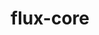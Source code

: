 ---
title: "flux-core"
layout: cache
categories: [package, develop]
meta: {"compilers": ["gcc@11.4.0", "gcc@7.5.0", "intel-oneapi-compilers@2025.1.0"], "num_specs": 146, "num_specs_by_stack": {"e4s": 59, "e4s-neoverse-v2": 43, "e4s-oneapi": 23, "radiuss": 21, "root": 146}, "oss": ["ubuntu18.04", "ubuntu22.04"], "platforms": ["linux"], "stacks": ["e4s", "e4s-neoverse-v2", "e4s-oneapi", "radiuss", "root"], "targets": ["neoverse_v2", "x86_64_v3"], "versions": ["0.67.0", "0.73.0"]}
spec_details: [{"compiler": "gcc@7.5.0", "hash": "36drjcmnqvcwl3leoaxb6fqsup5ztoaw", "os": "ubuntu18.04", "platform": "linux", "size": "-", "stacks": ["radiuss", "root"], "target": "x86_64_v3", "variants": ["build_system=autotools", "~cuda", "~docs", "~security"], "versions": ["0.73.0"]}, {"compiler": "intel-oneapi-compilers@2025.1.0", "hash": "3e2woq3dtxet4jrhaxc2lbra5635wmp7", "os": "ubuntu22.04", "platform": "linux", "size": "-", "stacks": ["e4s-oneapi", "root"], "target": "x86_64_v3", "variants": ["build_system=autotools", "~cuda", "~docs", "~security"], "versions": ["0.73.0"]}, {"compiler": "gcc@11.4.0", "hash": "3gmo434ic75jkuehut3kya5m23fywohe", "os": "ubuntu22.04", "platform": "linux", "size": "-", "stacks": ["e4s-neoverse-v2", "root"], "target": "neoverse_v2", "variants": ["build_system=autotools", "~cuda", "~docs", "~security"], "versions": ["0.67.0"]}, {"compiler": "gcc@7.5.0", "hash": "3lrxhfabhxw4qroyquy7jocimnsfurzv", "os": "ubuntu18.04", "platform": "linux", "size": "-", "stacks": ["radiuss", "root"], "target": "x86_64_v3", "variants": ["build_system=autotools", "~cuda", "~docs", "~security"], "versions": ["0.73.0"]}, {"compiler": "gcc@11.4.0", "hash": "3lveb4xjgemgldgux7vkmmlkuzqaoq6q", "os": "ubuntu22.04", "platform": "linux", "size": "-", "stacks": ["e4s", "root"], "target": "x86_64_v3", "variants": ["build_system=autotools", "~cuda", "~docs", "~security"], "versions": ["0.73.0"]}, {"compiler": "gcc@11.4.0", "hash": "3srimfy3fcghbafdqdqnn7nnsntsa33y", "os": "ubuntu22.04", "platform": "linux", "size": "-", "stacks": ["e4s", "root"], "target": "x86_64_v3", "variants": ["build_system=autotools", "+cuda", "~docs", "~security"], "versions": ["0.73.0"]}, {"compiler": "gcc@7.5.0", "hash": "3ymx4ymo53tf7lsawz7zluocqtllscfm", "os": "ubuntu18.04", "platform": "linux", "size": "-", "stacks": ["radiuss", "root"], "target": "x86_64_v3", "variants": ["build_system=autotools", "~cuda", "~docs", "~security"], "versions": ["0.73.0"]}, {"compiler": "gcc@7.5.0", "hash": "3yxuybqw2rpggtc4u63az7bs6dtph7xg", "os": "ubuntu18.04", "platform": "linux", "size": "-", "stacks": ["radiuss", "root"], "target": "x86_64_v3", "variants": ["build_system=autotools", "~cuda", "~docs", "~security"], "versions": ["0.67.0"]}, {"compiler": "gcc@11.4.0", "hash": "44lgraibinadorr57i4x4ln2xf2jqt7k", "os": "ubuntu22.04", "platform": "linux", "size": "-", "stacks": ["e4s", "root"], "target": "x86_64_v3", "variants": ["build_system=autotools", "~cuda", "~docs", "~security"], "versions": ["0.67.0"]}, {"compiler": "gcc@11.4.0", "hash": "4brbmazvocknk3ggdss2fm2fd4rpp6d4", "os": "ubuntu22.04", "platform": "linux", "size": "-", "stacks": ["e4s-neoverse-v2", "root"], "target": "neoverse_v2", "variants": ["build_system=autotools", "~cuda", "~docs", "~security"], "versions": ["0.67.0"]}, {"compiler": "intel-oneapi-compilers@2025.1.0", "hash": "4myoymcr32heowqhs67j4f2mrdysj3ye", "os": "ubuntu22.04", "platform": "linux", "size": "-", "stacks": ["e4s-oneapi", "root"], "target": "x86_64_v3", "variants": ["build_system=autotools", "~cuda", "~docs", "~security"], "versions": ["0.73.0"]}, {"compiler": "gcc@7.5.0", "hash": "4nq4oifqdijy4m3dmatfkmkai6vewi4g", "os": "ubuntu18.04", "platform": "linux", "size": "-", "stacks": ["radiuss", "root"], "target": "x86_64_v3", "variants": ["build_system=autotools", "~cuda", "~docs", "~security"], "versions": ["0.73.0"]}, {"compiler": "gcc@11.4.0", "hash": "4viksr53dgp4i4uvoqi4rjimp374auzf", "os": "ubuntu22.04", "platform": "linux", "size": "-", "stacks": ["e4s-neoverse-v2", "root"], "target": "neoverse_v2", "variants": ["build_system=autotools", "~cuda", "~docs", "~security"], "versions": ["0.67.0"]}, {"compiler": "gcc@11.4.0", "hash": "57pe5efrmwiferoyobbcssp23ukbvktj", "os": "ubuntu22.04", "platform": "linux", "size": "-", "stacks": ["e4s", "root"], "target": "x86_64_v3", "variants": ["build_system=autotools", "~cuda", "~docs", "~security"], "versions": ["0.73.0"]}, {"compiler": "gcc@7.5.0", "hash": "5i6fhf4lsb75lsdmuegqq4dpmay3jvcx", "os": "ubuntu18.04", "platform": "linux", "size": "-", "stacks": ["radiuss", "root"], "target": "x86_64_v3", "variants": ["build_system=autotools", "~cuda", "~docs", "~security"], "versions": ["0.73.0"]}, {"compiler": "gcc@11.4.0", "hash": "5pag7gbztz4qrefvqw5tl7k2fmw34kox", "os": "ubuntu22.04", "platform": "linux", "size": "-", "stacks": ["e4s-neoverse-v2", "root"], "target": "neoverse_v2", "variants": ["build_system=autotools", "+cuda", "~docs", "~security"], "versions": ["0.73.0"]}, {"compiler": "intel-oneapi-compilers@2025.1.0", "hash": "5pz4d2ykyc7zto5w6dz55tq5ciwts3j6", "os": "ubuntu22.04", "platform": "linux", "size": "-", "stacks": ["e4s-oneapi", "root"], "target": "x86_64_v3", "variants": ["build_system=autotools", "~cuda", "~docs", "~security"], "versions": ["0.67.0"]}, {"compiler": "gcc@11.4.0", "hash": "65vx2np2bvdj5urb7nodyo5n4nehbjst", "os": "ubuntu22.04", "platform": "linux", "size": "-", "stacks": ["e4s-neoverse-v2", "root"], "target": "neoverse_v2", "variants": ["build_system=autotools", "~cuda", "~docs", "~security"], "versions": ["0.67.0"]}, {"compiler": "gcc@11.4.0", "hash": "67hgjyr36p5nmfgk6llx7v3urm5yhhrn", "os": "ubuntu22.04", "platform": "linux", "size": "-", "stacks": ["e4s", "root"], "target": "x86_64_v3", "variants": ["build_system=autotools", "~cuda", "~docs", "~security"], "versions": ["0.73.0"]}, {"compiler": "gcc@11.4.0", "hash": "6uictk2ax7aigwuar22sp3fki3b35weo", "os": "ubuntu22.04", "platform": "linux", "size": "-", "stacks": ["e4s-neoverse-v2", "root"], "target": "neoverse_v2", "variants": ["build_system=autotools", "~cuda", "~docs", "~security"], "versions": ["0.67.0"]}, {"compiler": "gcc@11.4.0", "hash": "7droiuvyrk55jfz34zrxpsqbdhaaxwzs", "os": "ubuntu22.04", "platform": "linux", "size": "-", "stacks": ["e4s", "root"], "target": "x86_64_v3", "variants": ["build_system=autotools", "~cuda", "~docs", "~security"], "versions": ["0.73.0"]}, {"compiler": "gcc@7.5.0", "hash": "7jz6bjkjqyqo2yyu4f7oti4rqnykrngr", "os": "ubuntu18.04", "platform": "linux", "size": "-", "stacks": ["radiuss", "root"], "target": "x86_64_v3", "variants": ["build_system=autotools", "~cuda", "~docs", "~security"], "versions": ["0.67.0"]}, {"compiler": "gcc@11.4.0", "hash": "7qdaj2cpxpk3eyraj3njxzmhsdjmn7ts", "os": "ubuntu22.04", "platform": "linux", "size": "-", "stacks": ["e4s", "root"], "target": "x86_64_v3", "variants": ["build_system=autotools", "~cuda", "~docs", "~security"], "versions": ["0.73.0"]}, {"compiler": "gcc@11.4.0", "hash": "7rofo5gxzmjrutl34jazqaddqtxa55dn", "os": "ubuntu22.04", "platform": "linux", "size": "-", "stacks": ["e4s-neoverse-v2", "root"], "target": "neoverse_v2", "variants": ["build_system=autotools", "~cuda", "~docs", "~security"], "versions": ["0.67.0"]}, {"compiler": "gcc@11.4.0", "hash": "al7vpkaqxt3sxjzu6kx4rksztp3gi3yf", "os": "ubuntu22.04", "platform": "linux", "size": "-", "stacks": ["e4s-neoverse-v2", "root"], "target": "neoverse_v2", "variants": ["build_system=autotools", "+cuda", "~docs", "~security"], "versions": ["0.73.0"]}, {"compiler": "gcc@11.4.0", "hash": "aqxs7dryfmdnwbmlyvo5fqc3i3a6gaei", "os": "ubuntu22.04", "platform": "linux", "size": "-", "stacks": ["e4s", "root"], "target": "x86_64_v3", "variants": ["build_system=autotools", "~cuda", "~docs", "~security"], "versions": ["0.67.0"]}, {"compiler": "gcc@11.4.0", "hash": "arimwocscnkbuyjq7ubv3g25t23cc2ql", "os": "ubuntu22.04", "platform": "linux", "size": "-", "stacks": ["e4s", "root"], "target": "x86_64_v3", "variants": ["build_system=autotools", "+cuda", "~docs", "~security"], "versions": ["0.73.0"]}, {"compiler": "gcc@7.5.0", "hash": "b7lc7mprjfmurmc4nuponwyyptagbokx", "os": "ubuntu18.04", "platform": "linux", "size": "-", "stacks": ["radiuss", "root"], "target": "x86_64_v3", "variants": ["build_system=autotools", "~cuda", "~docs", "~security"], "versions": ["0.73.0"]}, {"compiler": "gcc@11.4.0", "hash": "bf7jsqeiwemrjok3os22d36ortdc2von", "os": "ubuntu22.04", "platform": "linux", "size": "-", "stacks": ["e4s", "root"], "target": "x86_64_v3", "variants": ["build_system=autotools", "+cuda", "~docs", "~security"], "versions": ["0.73.0"]}, {"compiler": "intel-oneapi-compilers@2025.1.0", "hash": "bzmbkanlxkc6izx5uumu27v3u7cis2iz", "os": "ubuntu22.04", "platform": "linux", "size": "-", "stacks": ["e4s-oneapi", "root"], "target": "x86_64_v3", "variants": ["build_system=autotools", "~cuda", "~docs", "~security"], "versions": ["0.73.0"]}, {"compiler": "gcc@11.4.0", "hash": "c7fmkwbqvno7x3nzwnhjk4nwjedc6iyi", "os": "ubuntu22.04", "platform": "linux", "size": "-", "stacks": ["e4s", "root"], "target": "x86_64_v3", "variants": ["build_system=autotools", "~cuda", "~docs", "~security"], "versions": ["0.73.0"]}, {"compiler": "intel-oneapi-compilers@2025.1.0", "hash": "ceoihals4gs6cb43fjnh4j6w4oib3oos", "os": "ubuntu22.04", "platform": "linux", "size": "-", "stacks": ["e4s-oneapi", "root"], "target": "x86_64_v3", "variants": ["build_system=autotools", "~cuda", "~docs", "~security"], "versions": ["0.67.0"]}, {"compiler": "gcc@11.4.0", "hash": "cp7i4rhl2wnsuobmonhal46b65ruvyfj", "os": "ubuntu22.04", "platform": "linux", "size": "-", "stacks": ["e4s-neoverse-v2", "root"], "target": "neoverse_v2", "variants": ["build_system=autotools", "+cuda", "~docs", "~security"], "versions": ["0.73.0"]}, {"compiler": "intel-oneapi-compilers@2025.1.0", "hash": "ctp7v2jizq2zantr3u4cq7on2whgjime", "os": "ubuntu22.04", "platform": "linux", "size": "-", "stacks": ["e4s-oneapi", "root"], "target": "x86_64_v3", "variants": ["build_system=autotools", "~cuda", "~docs", "~security"], "versions": ["0.73.0"]}, {"compiler": "gcc@11.4.0", "hash": "cvowkw33d3gnb5bb55cvd7vd7h6ha75v", "os": "ubuntu22.04", "platform": "linux", "size": "-", "stacks": ["e4s-neoverse-v2", "root"], "target": "neoverse_v2", "variants": ["build_system=autotools", "+cuda", "~docs", "~security"], "versions": ["0.73.0"]}, {"compiler": "gcc@11.4.0", "hash": "cwlpnitx6xzbiqfw5bkk4e6habgec4lq", "os": "ubuntu22.04", "platform": "linux", "size": "-", "stacks": ["e4s-neoverse-v2", "root"], "target": "neoverse_v2", "variants": ["build_system=autotools", "+cuda", "~docs", "~security"], "versions": ["0.73.0"]}, {"compiler": "gcc@11.4.0", "hash": "cxaiefmm7naf674xomemz5wvwsjt7nhw", "os": "ubuntu22.04", "platform": "linux", "size": "-", "stacks": ["e4s-neoverse-v2", "root"], "target": "neoverse_v2", "variants": ["build_system=autotools", "+cuda", "~docs", "~security"], "versions": ["0.73.0"]}, {"compiler": "intel-oneapi-compilers@2025.1.0", "hash": "czckzx6upk67hidldp52rvhnnt5uqhqt", "os": "ubuntu22.04", "platform": "linux", "size": "-", "stacks": ["e4s-oneapi", "root"], "target": "x86_64_v3", "variants": ["build_system=autotools", "~cuda", "~docs", "~security"], "versions": ["0.73.0"]}, {"compiler": "gcc@11.4.0", "hash": "d4uckkchavhfm4jxdi34ixlzdxvypuxt", "os": "ubuntu22.04", "platform": "linux", "size": "-", "stacks": ["e4s", "root"], "target": "x86_64_v3", "variants": ["build_system=autotools", "~cuda", "~docs", "~security"], "versions": ["0.73.0"]}, {"compiler": "gcc@11.4.0", "hash": "dljcp4th3ftmjsctd5elshq6al5b7ads", "os": "ubuntu22.04", "platform": "linux", "size": "-", "stacks": ["e4s-neoverse-v2", "root"], "target": "neoverse_v2", "variants": ["build_system=autotools", "+cuda", "~docs", "~security"], "versions": ["0.73.0"]}, {"compiler": "gcc@7.5.0", "hash": "dlrze3esc7qg6amr3dgpkzx3ejr45zo7", "os": "ubuntu18.04", "platform": "linux", "size": "-", "stacks": ["radiuss", "root"], "target": "x86_64_v3", "variants": ["build_system=autotools", "~cuda", "~docs", "~security"], "versions": ["0.73.0"]}, {"compiler": "gcc@11.4.0", "hash": "dvgurbniydjvq7erivhwohg625pq4a63", "os": "ubuntu22.04", "platform": "linux", "size": "-", "stacks": ["e4s", "root"], "target": "x86_64_v3", "variants": ["build_system=autotools", "+cuda", "~docs", "~security"], "versions": ["0.73.0"]}, {"compiler": "gcc@11.4.0", "hash": "dyvsxpq2zc66xegloik3s6usjumtq67t", "os": "ubuntu22.04", "platform": "linux", "size": "-", "stacks": ["e4s-neoverse-v2", "root"], "target": "neoverse_v2", "variants": ["build_system=autotools", "+cuda", "~docs", "~security"], "versions": ["0.73.0"]}, {"compiler": "gcc@11.4.0", "hash": "dzqgtuynllusyfxrs6ckbnoeir622o7e", "os": "ubuntu22.04", "platform": "linux", "size": "-", "stacks": ["e4s", "root"], "target": "x86_64_v3", "variants": ["build_system=autotools", "~cuda", "~docs", "~security"], "versions": ["0.73.0"]}, {"compiler": "intel-oneapi-compilers@2025.1.0", "hash": "e52ysoejag3mmcgvuzwg2grluu2mzult", "os": "ubuntu22.04", "platform": "linux", "size": "-", "stacks": ["e4s-oneapi", "root"], "target": "x86_64_v3", "variants": ["build_system=autotools", "~cuda", "~docs", "~security"], "versions": ["0.73.0"]}, {"compiler": "gcc@11.4.0", "hash": "e5rpgm56mgwczmxpyvr2opwpfo7m6erw", "os": "ubuntu22.04", "platform": "linux", "size": "-", "stacks": ["e4s", "root"], "target": "x86_64_v3", "variants": ["build_system=autotools", "~cuda", "~docs", "~security"], "versions": ["0.67.0"]}, {"compiler": "gcc@11.4.0", "hash": "eeommtgawexwuons3bgfjscstqeqmai4", "os": "ubuntu22.04", "platform": "linux", "size": "-", "stacks": ["e4s-neoverse-v2", "root"], "target": "neoverse_v2", "variants": ["build_system=autotools", "+cuda", "~docs", "~security"], "versions": ["0.67.0"]}, {"compiler": "intel-oneapi-compilers@2025.1.0", "hash": "erygqhkndr6h4zbzhhzcmfhjuvjwiakr", "os": "ubuntu22.04", "platform": "linux", "size": "-", "stacks": ["e4s-oneapi", "root"], "target": "x86_64_v3", "variants": ["build_system=autotools", "~cuda", "~docs", "~security"], "versions": ["0.73.0"]}, {"compiler": "gcc@11.4.0", "hash": "fvmsgn22qsdo5yedqq7szxbj5jvcbxlw", "os": "ubuntu22.04", "platform": "linux", "size": "-", "stacks": ["e4s", "root"], "target": "x86_64_v3", "variants": ["build_system=autotools", "~cuda", "~docs", "~security"], "versions": ["0.67.0"]}, {"compiler": "gcc@11.4.0", "hash": "g2sudm2igzg3lhl7mc7rrqk7ypq4rptm", "os": "ubuntu22.04", "platform": "linux", "size": "-", "stacks": ["e4s", "root"], "target": "x86_64_v3", "variants": ["build_system=autotools", "~cuda", "~docs", "~security"], "versions": ["0.67.0"]}, {"compiler": "gcc@11.4.0", "hash": "g5kapq6vxiqj3u5erjtpazeid6r6wdkp", "os": "ubuntu22.04", "platform": "linux", "size": "-", "stacks": ["e4s-neoverse-v2", "root"], "target": "neoverse_v2", "variants": ["build_system=autotools", "+cuda", "~docs", "~security"], "versions": ["0.73.0"]}, {"compiler": "gcc@7.5.0", "hash": "g5zz3ovcw44wty5khntzon6y6na4zy23", "os": "ubuntu18.04", "platform": "linux", "size": "-", "stacks": ["radiuss", "root"], "target": "x86_64_v3", "variants": ["build_system=autotools", "~cuda", "~docs", "~security"], "versions": ["0.73.0"]}, {"compiler": "gcc@11.4.0", "hash": "gnyldryohu25ie2opkkvqlp2hqt3piir", "os": "ubuntu22.04", "platform": "linux", "size": "-", "stacks": ["e4s", "root"], "target": "x86_64_v3", "variants": ["build_system=autotools", "~cuda", "~docs", "~security"], "versions": ["0.73.0"]}, {"compiler": "gcc@11.4.0", "hash": "gqsd5xkzkksbcncfpfotadgvp5ayjcdb", "os": "ubuntu22.04", "platform": "linux", "size": "-", "stacks": ["e4s", "root"], "target": "x86_64_v3", "variants": ["build_system=autotools", "~cuda", "~docs", "~security"], "versions": ["0.73.0"]}, {"compiler": "gcc@11.4.0", "hash": "h7x3hgaq2ldvn2rqxu2jymips3kspyfb", "os": "ubuntu22.04", "platform": "linux", "size": "-", "stacks": ["e4s-neoverse-v2", "root"], "target": "neoverse_v2", "variants": ["build_system=autotools", "~cuda", "~docs", "~security"], "versions": ["0.67.0"]}, {"compiler": "gcc@11.4.0", "hash": "hergf5zya4g6ink7mqredr4vd5nxrvcz", "os": "ubuntu22.04", "platform": "linux", "size": "-", "stacks": ["e4s", "root"], "target": "x86_64_v3", "variants": ["build_system=autotools", "+cuda", "~docs", "~security"], "versions": ["0.73.0"]}, {"compiler": "gcc@11.4.0", "hash": "hlnpiokqnrvnurvli5kyewyj3ht6zeuh", "os": "ubuntu22.04", "platform": "linux", "size": "-", "stacks": ["e4s-neoverse-v2", "root"], "target": "neoverse_v2", "variants": ["build_system=autotools", "+cuda", "~docs", "~security"], "versions": ["0.73.0"]}, {"compiler": "gcc@11.4.0", "hash": "hmfh37oit3e446cei5fxqxvecqi7l6vl", "os": "ubuntu22.04", "platform": "linux", "size": "-", "stacks": ["e4s", "root"], "target": "x86_64_v3", "variants": ["build_system=autotools", "~cuda", "~docs", "~security"], "versions": ["0.67.0"]}, {"compiler": "gcc@11.4.0", "hash": "hn6makxxhiiiviq44lphgdwuqyklitoe", "os": "ubuntu22.04", "platform": "linux", "size": "-", "stacks": ["e4s", "root"], "target": "x86_64_v3", "variants": ["build_system=autotools", "+cuda", "~docs", "~security"], "versions": ["0.73.0"]}, {"compiler": "gcc@11.4.0", "hash": "hxbr2o4mftvgpydur7ejj3foof325puk", "os": "ubuntu22.04", "platform": "linux", "size": "-", "stacks": ["e4s-neoverse-v2", "root"], "target": "neoverse_v2", "variants": ["build_system=autotools", "~cuda", "~docs", "~security"], "versions": ["0.67.0"]}, {"compiler": "gcc@11.4.0", "hash": "iduaomtse75sdypj5u73zdiwztf4zwng", "os": "ubuntu22.04", "platform": "linux", "size": "-", "stacks": ["e4s", "root"], "target": "x86_64_v3", "variants": ["build_system=autotools", "~cuda", "~docs", "~security"], "versions": ["0.73.0"]}, {"compiler": "gcc@11.4.0", "hash": "iglfo5bwiyurzkcoosvyusrb6dpecowt", "os": "ubuntu22.04", "platform": "linux", "size": "-", "stacks": ["e4s-neoverse-v2", "root"], "target": "neoverse_v2", "variants": ["build_system=autotools", "~cuda", "~docs", "~security"], "versions": ["0.67.0"]}, {"compiler": "gcc@11.4.0", "hash": "ijavv46ybtdncyyhm4ozrj2ifkb2jhmv", "os": "ubuntu22.04", "platform": "linux", "size": "-", "stacks": ["e4s-neoverse-v2", "root"], "target": "neoverse_v2", "variants": ["build_system=autotools", "~cuda", "~docs", "~security"], "versions": ["0.67.0"]}, {"compiler": "gcc@11.4.0", "hash": "il7rszsdsewgl2rkmwozgj7fvaxscauu", "os": "ubuntu22.04", "platform": "linux", "size": "-", "stacks": ["e4s-neoverse-v2", "root"], "target": "neoverse_v2", "variants": ["build_system=autotools", "+cuda", "~docs", "~security"], "versions": ["0.67.0"]}, {"compiler": "gcc@11.4.0", "hash": "isz2jxwr5muk5itpmdznnrfxkt7woutu", "os": "ubuntu22.04", "platform": "linux", "size": "-", "stacks": ["e4s-neoverse-v2", "root"], "target": "neoverse_v2", "variants": ["build_system=autotools", "+cuda", "~docs", "~security"], "versions": ["0.73.0"]}, {"compiler": "gcc@11.4.0", "hash": "jchv2aqo7kmq5nn3ajjkubzytiqo2tdm", "os": "ubuntu22.04", "platform": "linux", "size": "-", "stacks": ["e4s-neoverse-v2", "root"], "target": "neoverse_v2", "variants": ["build_system=autotools", "~cuda", "~docs", "~security"], "versions": ["0.67.0"]}, {"compiler": "gcc@11.4.0", "hash": "jqilnna77s2ekewb3ccu6wjfh2wgb6k3", "os": "ubuntu22.04", "platform": "linux", "size": "-", "stacks": ["e4s-neoverse-v2", "root"], "target": "neoverse_v2", "variants": ["build_system=autotools", "~cuda", "~docs", "~security"], "versions": ["0.67.0"]}, {"compiler": "gcc@11.4.0", "hash": "jw67mlnkjwtyigs7i6q3z6yuna2x24wp", "os": "ubuntu22.04", "platform": "linux", "size": "-", "stacks": ["e4s", "root"], "target": "x86_64_v3", "variants": ["build_system=autotools", "+cuda", "~docs", "~security"], "versions": ["0.73.0"]}, {"compiler": "gcc@7.5.0", "hash": "jwayabmwzmzaoofqdespyhejth2kpt53", "os": "ubuntu18.04", "platform": "linux", "size": "-", "stacks": ["radiuss", "root"], "target": "x86_64_v3", "variants": ["build_system=autotools", "~cuda", "~docs", "~security"], "versions": ["0.73.0"]}, {"compiler": "intel-oneapi-compilers@2025.1.0", "hash": "ka6ttletljjf2vnpr7rvzrwtuzxcuuxa", "os": "ubuntu22.04", "platform": "linux", "size": "-", "stacks": ["e4s-oneapi", "root"], "target": "x86_64_v3", "variants": ["build_system=autotools", "~cuda", "~docs", "~security"], "versions": ["0.73.0"]}, {"compiler": "gcc@11.4.0", "hash": "kchyw26gojw36sv7uc34ldjrgafezlpw", "os": "ubuntu22.04", "platform": "linux", "size": "-", "stacks": ["e4s-neoverse-v2", "root"], "target": "neoverse_v2", "variants": ["build_system=autotools", "~cuda", "~docs", "~security"], "versions": ["0.67.0"]}, {"compiler": "gcc@11.4.0", "hash": "kpgtcalsi3rvha36pbrxvtpdyrb2pmfp", "os": "ubuntu22.04", "platform": "linux", "size": "-", "stacks": ["e4s-neoverse-v2", "root"], "target": "neoverse_v2", "variants": ["build_system=autotools", "+cuda", "~docs", "~security"], "versions": ["0.67.0"]}, {"compiler": "gcc@11.4.0", "hash": "krqjcijuvsae3fy5g762oglcoembln5u", "os": "ubuntu22.04", "platform": "linux", "size": "-", "stacks": ["e4s", "root"], "target": "x86_64_v3", "variants": ["build_system=autotools", "+cuda", "~docs", "~security"], "versions": ["0.73.0"]}, {"compiler": "gcc@11.4.0", "hash": "ksdpm2enhzmcfhmyeudjgkqobgoofkhn", "os": "ubuntu22.04", "platform": "linux", "size": "-", "stacks": ["e4s", "root"], "target": "x86_64_v3", "variants": ["build_system=autotools", "~cuda", "~docs", "~security"], "versions": ["0.67.0"]}, {"compiler": "gcc@7.5.0", "hash": "kvgod6m3fpmg7g757gqme2ocfysapp4y", "os": "ubuntu18.04", "platform": "linux", "size": "-", "stacks": ["radiuss", "root"], "target": "x86_64_v3", "variants": ["build_system=autotools", "~cuda", "~docs", "~security"], "versions": ["0.73.0"]}, {"compiler": "intel-oneapi-compilers@2025.1.0", "hash": "l75dpyys5ir4vm4zawecokgv6wtm53id", "os": "ubuntu22.04", "platform": "linux", "size": "-", "stacks": ["e4s-oneapi", "root"], "target": "x86_64_v3", "variants": ["build_system=autotools", "~cuda", "~docs", "~security"], "versions": ["0.73.0"]}, {"compiler": "intel-oneapi-compilers@2025.1.0", "hash": "ldfdr5ksgivgivyr7ojdaybaeumntmty", "os": "ubuntu22.04", "platform": "linux", "size": "-", "stacks": ["e4s-oneapi", "root"], "target": "x86_64_v3", "variants": ["build_system=autotools", "~cuda", "~docs", "~security"], "versions": ["0.73.0"]}, {"compiler": "gcc@7.5.0", "hash": "lka7hiqfr765osx7lehcwf7yufa2554n", "os": "ubuntu18.04", "platform": "linux", "size": "-", "stacks": ["radiuss", "root"], "target": "x86_64_v3", "variants": ["build_system=autotools", "~cuda", "~docs", "~security"], "versions": ["0.73.0"]}, {"compiler": "gcc@11.4.0", "hash": "lkkrc7k2rdzzj2tghavv7ae6g5tgohb4", "os": "ubuntu22.04", "platform": "linux", "size": "-", "stacks": ["e4s-neoverse-v2", "root"], "target": "neoverse_v2", "variants": ["build_system=autotools", "+cuda", "~docs", "~security"], "versions": ["0.73.0"]}, {"compiler": "gcc@11.4.0", "hash": "lvm36wi57dwrgljifxu46uyvh3quiwke", "os": "ubuntu22.04", "platform": "linux", "size": "-", "stacks": ["e4s", "root"], "target": "x86_64_v3", "variants": ["build_system=autotools", "+cuda", "~docs", "~security"], "versions": ["0.73.0"]}, {"compiler": "gcc@7.5.0", "hash": "lwyyvc5qpjj3iwoufneqsoldmaqwdszy", "os": "ubuntu18.04", "platform": "linux", "size": "-", "stacks": ["radiuss", "root"], "target": "x86_64_v3", "variants": ["build_system=autotools", "~cuda", "~docs", "~security"], "versions": ["0.73.0"]}, {"compiler": "gcc@11.4.0", "hash": "m3wbknmtkztaclfbh3auvdd2pyxpt5uk", "os": "ubuntu22.04", "platform": "linux", "size": "-", "stacks": ["e4s-neoverse-v2", "root"], "target": "neoverse_v2", "variants": ["build_system=autotools", "~cuda", "~docs", "~security"], "versions": ["0.67.0"]}, {"compiler": "gcc@11.4.0", "hash": "mgrnnawzzlctpx64urycdmb4inomjfuw", "os": "ubuntu22.04", "platform": "linux", "size": "-", "stacks": ["e4s-neoverse-v2", "root"], "target": "neoverse_v2", "variants": ["build_system=autotools", "+cuda", "~docs", "~security"], "versions": ["0.73.0"]}, {"compiler": "gcc@11.4.0", "hash": "mquxycikeafhkoqcxodvvzqrc3syds6v", "os": "ubuntu22.04", "platform": "linux", "size": "-", "stacks": ["e4s", "root"], "target": "x86_64_v3", "variants": ["build_system=autotools", "~cuda", "~docs", "~security"], "versions": ["0.67.0"]}, {"compiler": "gcc@11.4.0", "hash": "mvbjyx6s2wfd4tngkmynwejz2r5bt3gy", "os": "ubuntu22.04", "platform": "linux", "size": "-", "stacks": ["e4s", "root"], "target": "x86_64_v3", "variants": ["build_system=autotools", "~cuda", "~docs", "~security"], "versions": ["0.67.0"]}, {"compiler": "gcc@11.4.0", "hash": "n7xzkg727rw7xykxzyq7p3v2mlogbpg4", "os": "ubuntu22.04", "platform": "linux", "size": "-", "stacks": ["e4s-neoverse-v2", "root"], "target": "neoverse_v2", "variants": ["build_system=autotools", "~cuda", "~docs", "~security"], "versions": ["0.67.0"]}, {"compiler": "gcc@11.4.0", "hash": "nfgtfedzvvs2q7wxmfidtxagoztdbmpl", "os": "ubuntu22.04", "platform": "linux", "size": "-", "stacks": ["e4s-neoverse-v2", "root"], "target": "neoverse_v2", "variants": ["build_system=autotools", "~cuda", "~docs", "~security"], "versions": ["0.67.0"]}, {"compiler": "intel-oneapi-compilers@2025.1.0", "hash": "nfwc6kdbdeyrzsnqudmhyszqcu3rczcx", "os": "ubuntu22.04", "platform": "linux", "size": "-", "stacks": ["e4s-oneapi", "root"], "target": "x86_64_v3", "variants": ["build_system=autotools", "~cuda", "~docs", "~security"], "versions": ["0.73.0"]}, {"compiler": "gcc@11.4.0", "hash": "nir4zlgp3z6u2jdiz5pmyp752ywibu2t", "os": "ubuntu22.04", "platform": "linux", "size": "-", "stacks": ["e4s", "root"], "target": "x86_64_v3", "variants": ["build_system=autotools", "+cuda", "~docs", "~security"], "versions": ["0.67.0"]}, {"compiler": "gcc@7.5.0", "hash": "nlufnzb7slk57od7zvogfp4eyjiles4f", "os": "ubuntu18.04", "platform": "linux", "size": "-", "stacks": ["radiuss", "root"], "target": "x86_64_v3", "variants": ["build_system=autotools", "~cuda", "~docs", "~security"], "versions": ["0.73.0"]}, {"compiler": "gcc@11.4.0", "hash": "ohrvqs4othaxzp2nxsd43fur377b3pk6", "os": "ubuntu22.04", "platform": "linux", "size": "-", "stacks": ["e4s", "root"], "target": "x86_64_v3", "variants": ["build_system=autotools", "~cuda", "~docs", "~security"], "versions": ["0.67.0"]}, {"compiler": "intel-oneapi-compilers@2025.1.0", "hash": "ojrjf46bjytabeebwl7lfxrz5qzk7u2r", "os": "ubuntu22.04", "platform": "linux", "size": "-", "stacks": ["e4s-oneapi", "root"], "target": "x86_64_v3", "variants": ["build_system=autotools", "~cuda", "~docs", "~security"], "versions": ["0.73.0"]}, {"compiler": "gcc@11.4.0", "hash": "os5tdwrkakchp2bftayjruqtkkluejqg", "os": "ubuntu22.04", "platform": "linux", "size": "-", "stacks": ["e4s", "root"], "target": "x86_64_v3", "variants": ["build_system=autotools", "+cuda", "~docs", "~security"], "versions": ["0.73.0"]}, {"compiler": "gcc@11.4.0", "hash": "oscer2qhqdns6gk7pkxc6ir3wwygjhca", "os": "ubuntu22.04", "platform": "linux", "size": "-", "stacks": ["e4s", "root"], "target": "x86_64_v3", "variants": ["build_system=autotools", "~cuda", "~docs", "~security"], "versions": ["0.73.0"]}, {"compiler": "gcc@11.4.0", "hash": "otzwocxggwvuicwojum4kb3h63lhjyha", "os": "ubuntu22.04", "platform": "linux", "size": "-", "stacks": ["e4s", "root"], "target": "x86_64_v3", "variants": ["build_system=autotools", "+cuda", "~docs", "~security"], "versions": ["0.73.0"]}, {"compiler": "gcc@11.4.0", "hash": "ozmwsqph7f2rfuednppw56ob2rxuvhtb", "os": "ubuntu22.04", "platform": "linux", "size": "-", "stacks": ["e4s-neoverse-v2", "root"], "target": "neoverse_v2", "variants": ["build_system=autotools", "+cuda", "~docs", "~security"], "versions": ["0.73.0"]}, {"compiler": "gcc@11.4.0", "hash": "pjqi7jsxdrtgutx53jqcck6z4xv5ptzf", "os": "ubuntu22.04", "platform": "linux", "size": "-", "stacks": ["e4s-neoverse-v2", "root"], "target": "neoverse_v2", "variants": ["build_system=autotools", "~cuda", "~docs", "~security"], "versions": ["0.67.0"]}, {"compiler": "gcc@11.4.0", "hash": "pkpwhh77hrwfiefgfnz7yvamk2ppq74w", "os": "ubuntu22.04", "platform": "linux", "size": "-", "stacks": ["e4s", "root"], "target": "x86_64_v3", "variants": ["build_system=autotools", "~cuda", "~docs", "~security"], "versions": ["0.67.0"]}, {"compiler": "gcc@11.4.0", "hash": "prnpnowjfzlfc26snnkyzc5a5iycpvdr", "os": "ubuntu22.04", "platform": "linux", "size": "-", "stacks": ["e4s", "root"], "target": "x86_64_v3", "variants": ["build_system=autotools", "+cuda", "~docs", "~security"], "versions": ["0.73.0"]}, {"compiler": "gcc@11.4.0", "hash": "pwelkmipm36gdd3fdcovl7llvxpsheom", "os": "ubuntu22.04", "platform": "linux", "size": "-", "stacks": ["e4s", "root"], "target": "x86_64_v3", "variants": ["build_system=autotools", "~cuda", "~docs", "~security"], "versions": ["0.67.0"]}, {"compiler": "intel-oneapi-compilers@2025.1.0", "hash": "q4wc6wxkgajrjcutjxevl3sn4j422rbe", "os": "ubuntu22.04", "platform": "linux", "size": "-", "stacks": ["e4s-oneapi", "root"], "target": "x86_64_v3", "variants": ["build_system=autotools", "~cuda", "~docs", "~security"], "versions": ["0.73.0"]}, {"compiler": "gcc@7.5.0", "hash": "q7qznengmjeposh7bd3lu35lwacr7g3d", "os": "ubuntu18.04", "platform": "linux", "size": "-", "stacks": ["radiuss", "root"], "target": "x86_64_v3", "variants": ["build_system=autotools", "~cuda", "~docs", "~security"], "versions": ["0.73.0"]}, {"compiler": "gcc@11.4.0", "hash": "qchivxwk2w4kbas62yy5xj75i7syyxth", "os": "ubuntu22.04", "platform": "linux", "size": "-", "stacks": ["e4s", "root"], "target": "x86_64_v3", "variants": ["build_system=autotools", "+cuda", "~docs", "~security"], "versions": ["0.73.0"]}, {"compiler": "gcc@11.4.0", "hash": "qittwvjuen7b6necvotbmf62auibewvq", "os": "ubuntu22.04", "platform": "linux", "size": "-", "stacks": ["e4s", "root"], "target": "x86_64_v3", "variants": ["build_system=autotools", "~cuda", "~docs", "~security"], "versions": ["0.67.0"]}, {"compiler": "intel-oneapi-compilers@2025.1.0", "hash": "qlfho3u6se2rnkswlcegfs6t35kpmbqi", "os": "ubuntu22.04", "platform": "linux", "size": "-", "stacks": ["e4s-oneapi", "root"], "target": "x86_64_v3", "variants": ["build_system=autotools", "~cuda", "~docs", "~security"], "versions": ["0.73.0"]}, {"compiler": "gcc@11.4.0", "hash": "qrmk6bgukgrgk5vlfggj46nes7mdpfyl", "os": "ubuntu22.04", "platform": "linux", "size": "-", "stacks": ["e4s", "root"], "target": "x86_64_v3", "variants": ["build_system=autotools", "~cuda", "~docs", "~security"], "versions": ["0.73.0"]}, {"compiler": "gcc@11.4.0", "hash": "qwl2rzp2sqpnp3zbt2cutbpgncu5ghzp", "os": "ubuntu22.04", "platform": "linux", "size": "-", "stacks": ["e4s", "root"], "target": "x86_64_v3", "variants": ["build_system=autotools", "+cuda", "~docs", "~security"], "versions": ["0.73.0"]}, {"compiler": "gcc@7.5.0", "hash": "qyo47mhs2cpq2ynp7m7p7dakw2ngn5pb", "os": "ubuntu18.04", "platform": "linux", "size": "-", "stacks": ["radiuss", "root"], "target": "x86_64_v3", "variants": ["build_system=autotools", "~cuda", "~docs", "~security"], "versions": ["0.67.0"]}, {"compiler": "intel-oneapi-compilers@2025.1.0", "hash": "qzbucwhufvqwz7wzpsnazhps6hgqndlu", "os": "ubuntu22.04", "platform": "linux", "size": "-", "stacks": ["e4s-oneapi", "root"], "target": "x86_64_v3", "variants": ["build_system=autotools", "~cuda", "~docs", "~security"], "versions": ["0.67.0"]}, {"compiler": "intel-oneapi-compilers@2025.1.0", "hash": "r3hiz77mg4d35oo7keb4ahbj6pppptbw", "os": "ubuntu22.04", "platform": "linux", "size": "-", "stacks": ["e4s-oneapi", "root"], "target": "x86_64_v3", "variants": ["build_system=autotools", "~cuda", "~docs", "~security"], "versions": ["0.73.0"]}, {"compiler": "gcc@11.4.0", "hash": "rg7bxsdybhx2lzbao47xwyp3tcz7222l", "os": "ubuntu22.04", "platform": "linux", "size": "-", "stacks": ["e4s", "root"], "target": "x86_64_v3", "variants": ["build_system=autotools", "~cuda", "~docs", "~security"], "versions": ["0.73.0"]}, {"compiler": "intel-oneapi-compilers@2025.1.0", "hash": "rr6updflh6yyeeet5efruq3jw4u5leie", "os": "ubuntu22.04", "platform": "linux", "size": "-", "stacks": ["e4s-oneapi", "root"], "target": "x86_64_v3", "variants": ["build_system=autotools", "~cuda", "~docs", "~security"], "versions": ["0.73.0"]}, {"compiler": "gcc@11.4.0", "hash": "rrvz4v46g2o2c7d3sxa4jjwamgj3wdky", "os": "ubuntu22.04", "platform": "linux", "size": "-", "stacks": ["e4s", "root"], "target": "x86_64_v3", "variants": ["build_system=autotools", "+cuda", "~docs", "~security"], "versions": ["0.73.0"]}, {"compiler": "gcc@11.4.0", "hash": "sgiyuree3tj6j5q5pg63bkhvob7ux7mc", "os": "ubuntu22.04", "platform": "linux", "size": "-", "stacks": ["e4s", "root"], "target": "x86_64_v3", "variants": ["build_system=autotools", "+cuda", "~docs", "~security"], "versions": ["0.67.0"]}, {"compiler": "intel-oneapi-compilers@2025.1.0", "hash": "slgtsvkxazsmzgbqk3llgw2wpqyvbozm", "os": "ubuntu22.04", "platform": "linux", "size": "-", "stacks": ["e4s-oneapi", "root"], "target": "x86_64_v3", "variants": ["build_system=autotools", "~cuda", "~docs", "~security"], "versions": ["0.73.0"]}, {"compiler": "gcc@11.4.0", "hash": "snafjio42vllduywbhlhyymmpspvdpwy", "os": "ubuntu22.04", "platform": "linux", "size": "-", "stacks": ["e4s", "root"], "target": "x86_64_v3", "variants": ["build_system=autotools", "+cuda", "~docs", "~security"], "versions": ["0.73.0"]}, {"compiler": "gcc@7.5.0", "hash": "stq62mxmvozrsvjn4spgz4frxft74oku", "os": "ubuntu18.04", "platform": "linux", "size": "-", "stacks": ["radiuss", "root"], "target": "x86_64_v3", "variants": ["build_system=autotools", "~cuda", "~docs", "~security"], "versions": ["0.73.0"]}, {"compiler": "gcc@11.4.0", "hash": "sttfz34mzlaydzzvyrt53evaewj3ivuc", "os": "ubuntu22.04", "platform": "linux", "size": "-", "stacks": ["e4s", "root"], "target": "x86_64_v3", "variants": ["build_system=autotools", "~cuda", "~docs", "~security"], "versions": ["0.67.0"]}, {"compiler": "gcc@7.5.0", "hash": "t4ahalqakk4dr64v7saszijucjk7ka7t", "os": "ubuntu18.04", "platform": "linux", "size": "-", "stacks": ["radiuss", "root"], "target": "x86_64_v3", "variants": ["build_system=autotools", "~cuda", "~docs", "~security"], "versions": ["0.73.0"]}, {"compiler": "gcc@11.4.0", "hash": "tak2swbt5dxyrhpkgjc7n6x7vwm3c6ds", "os": "ubuntu22.04", "platform": "linux", "size": "-", "stacks": ["e4s", "root"], "target": "x86_64_v3", "variants": ["build_system=autotools", "~cuda", "~docs", "~security"], "versions": ["0.67.0"]}, {"compiler": "gcc@11.4.0", "hash": "taybdlgncddtoqwrnc23eajeje3miokf", "os": "ubuntu22.04", "platform": "linux", "size": "-", "stacks": ["e4s-neoverse-v2", "root"], "target": "neoverse_v2", "variants": ["build_system=autotools", "+cuda", "~docs", "~security"], "versions": ["0.73.0"]}, {"compiler": "gcc@11.4.0", "hash": "tiijywycvgacx2eg3svobqxb46zm57np", "os": "ubuntu22.04", "platform": "linux", "size": "-", "stacks": ["e4s-neoverse-v2", "root"], "target": "neoverse_v2", "variants": ["build_system=autotools", "~cuda", "~docs", "~security"], "versions": ["0.67.0"]}, {"compiler": "gcc@11.4.0", "hash": "tmh5obhqmfl7e4ujldnf2bc2mrq3pb7d", "os": "ubuntu22.04", "platform": "linux", "size": "-", "stacks": ["e4s", "root"], "target": "x86_64_v3", "variants": ["build_system=autotools", "~cuda", "~docs", "~security"], "versions": ["0.67.0"]}, {"compiler": "intel-oneapi-compilers@2025.1.0", "hash": "tufu4jgfq37ywmy2rscgtxtucuc756bc", "os": "ubuntu22.04", "platform": "linux", "size": "-", "stacks": ["e4s-oneapi", "root"], "target": "x86_64_v3", "variants": ["build_system=autotools", "~cuda", "~docs", "~security"], "versions": ["0.73.0"]}, {"compiler": "gcc@11.4.0", "hash": "txh2pjo5nxptpyp2qkzrpggdivbqvpri", "os": "ubuntu22.04", "platform": "linux", "size": "-", "stacks": ["e4s", "root"], "target": "x86_64_v3", "variants": ["build_system=autotools", "+cuda", "~docs", "~security"], "versions": ["0.73.0"]}, {"compiler": "gcc@11.4.0", "hash": "tylenth56h5y6nv32gxmjuyb5y5bdpqm", "os": "ubuntu22.04", "platform": "linux", "size": "-", "stacks": ["e4s-neoverse-v2", "root"], "target": "neoverse_v2", "variants": ["build_system=autotools", "~cuda", "~docs", "~security"], "versions": ["0.67.0"]}, {"compiler": "gcc@11.4.0", "hash": "tzzd73ey3y5pwttmoqn5vfj7cnsketah", "os": "ubuntu22.04", "platform": "linux", "size": "-", "stacks": ["e4s", "root"], "target": "x86_64_v3", "variants": ["build_system=autotools", "+cuda", "~docs", "~security"], "versions": ["0.73.0"]}, {"compiler": "gcc@11.4.0", "hash": "u2jybfbzrvdvjrq3vu2vokzo4ud6yjyn", "os": "ubuntu22.04", "platform": "linux", "size": "-", "stacks": ["e4s-neoverse-v2", "root"], "target": "neoverse_v2", "variants": ["build_system=autotools", "+cuda", "~docs", "~security"], "versions": ["0.73.0"]}, {"compiler": "gcc@11.4.0", "hash": "u3bpcdndyhmwrq7o53ufubojb3cq7cuw", "os": "ubuntu22.04", "platform": "linux", "size": "-", "stacks": ["e4s", "root"], "target": "x86_64_v3", "variants": ["build_system=autotools", "+cuda", "~docs", "~security"], "versions": ["0.73.0"]}, {"compiler": "gcc@11.4.0", "hash": "u5wxxyqozrpjigmq772v5kq6mtrxzyzt", "os": "ubuntu22.04", "platform": "linux", "size": "-", "stacks": ["e4s", "root"], "target": "x86_64_v3", "variants": ["build_system=autotools", "~cuda", "~docs", "~security"], "versions": ["0.67.0"]}, {"compiler": "intel-oneapi-compilers@2025.1.0", "hash": "ud2gigbzlo7pr5rmwl2cagz3ritpulve", "os": "ubuntu22.04", "platform": "linux", "size": "-", "stacks": ["e4s-oneapi", "root"], "target": "x86_64_v3", "variants": ["build_system=autotools", "~cuda", "~docs", "~security"], "versions": ["0.73.0"]}, {"compiler": "gcc@7.5.0", "hash": "uqbytyisi4cxyelm7pp2adn5q6bfo2xs", "os": "ubuntu18.04", "platform": "linux", "size": "-", "stacks": ["radiuss", "root"], "target": "x86_64_v3", "variants": ["build_system=autotools", "~cuda", "~docs", "~security"], "versions": ["0.73.0"]}, {"compiler": "gcc@11.4.0", "hash": "uyquyslffrswvegj2qpqbszn3szemtew", "os": "ubuntu22.04", "platform": "linux", "size": "-", "stacks": ["e4s-neoverse-v2", "root"], "target": "neoverse_v2", "variants": ["build_system=autotools", "~cuda", "~docs", "~security"], "versions": ["0.67.0"]}, {"compiler": "gcc@7.5.0", "hash": "vlqhflsjpn3uhnqemumzaz3335strytk", "os": "ubuntu18.04", "platform": "linux", "size": "-", "stacks": ["radiuss", "root"], "target": "x86_64_v3", "variants": ["build_system=autotools", "~cuda", "~docs", "~security"], "versions": ["0.73.0"]}, {"compiler": "gcc@11.4.0", "hash": "voo527z6cz6yothv4aehxcysxinabmcb", "os": "ubuntu22.04", "platform": "linux", "size": "-", "stacks": ["e4s", "root"], "target": "x86_64_v3", "variants": ["build_system=autotools", "~cuda", "~docs", "~security"], "versions": ["0.73.0"]}, {"compiler": "gcc@11.4.0", "hash": "vwlsinxmejzi7ssg5czcld7nhbqtkd7x", "os": "ubuntu22.04", "platform": "linux", "size": "-", "stacks": ["e4s", "root"], "target": "x86_64_v3", "variants": ["build_system=autotools", "~cuda", "~docs", "~security"], "versions": ["0.67.0"]}, {"compiler": "gcc@11.4.0", "hash": "wjco7qfou4kqa24wyj7icbjnhdivgam2", "os": "ubuntu22.04", "platform": "linux", "size": "-", "stacks": ["e4s-neoverse-v2", "root"], "target": "neoverse_v2", "variants": ["build_system=autotools", "+cuda", "~docs", "~security"], "versions": ["0.73.0"]}, {"compiler": "gcc@11.4.0", "hash": "wlhw3w2qjvv7wsphuqi64ftu3oj374y2", "os": "ubuntu22.04", "platform": "linux", "size": "-", "stacks": ["e4s-neoverse-v2", "root"], "target": "neoverse_v2", "variants": ["build_system=autotools", "+cuda", "~docs", "~security"], "versions": ["0.73.0"]}, {"compiler": "gcc@11.4.0", "hash": "wqhuwwffewwm76ohlupijv5hogtn7vxw", "os": "ubuntu22.04", "platform": "linux", "size": "-", "stacks": ["e4s", "root"], "target": "x86_64_v3", "variants": ["build_system=autotools", "+cuda", "~docs", "~security"], "versions": ["0.67.0"]}, {"compiler": "gcc@11.4.0", "hash": "wwi2hd3cwaej2lod5cgbhrldrfn44ht3", "os": "ubuntu22.04", "platform": "linux", "size": "-", "stacks": ["e4s-neoverse-v2", "root"], "target": "neoverse_v2", "variants": ["build_system=autotools", "+cuda", "~docs", "~security"], "versions": ["0.73.0"]}, {"compiler": "gcc@11.4.0", "hash": "xjqdp2uloijhb4p6rr2sj36xxsgunrpt", "os": "ubuntu22.04", "platform": "linux", "size": "-", "stacks": ["e4s-neoverse-v2", "root"], "target": "neoverse_v2", "variants": ["build_system=autotools", "+cuda", "~docs", "~security"], "versions": ["0.73.0"]}, {"compiler": "gcc@11.4.0", "hash": "y4k76uy4tiioeyqx3yptbqc55afu7qez", "os": "ubuntu22.04", "platform": "linux", "size": "-", "stacks": ["e4s", "root"], "target": "x86_64_v3", "variants": ["build_system=autotools", "~cuda", "~docs", "~security"], "versions": ["0.67.0"]}, {"compiler": "gcc@11.4.0", "hash": "yetnw25nyg4etwu6s7ipxxu3privnuzo", "os": "ubuntu22.04", "platform": "linux", "size": "-", "stacks": ["e4s", "root"], "target": "x86_64_v3", "variants": ["build_system=autotools", "~cuda", "~docs", "~security"], "versions": ["0.73.0"]}, {"compiler": "gcc@11.4.0", "hash": "ym2rw5zjhhflazunjixhjm637ayf7nes", "os": "ubuntu22.04", "platform": "linux", "size": "-", "stacks": ["e4s", "root"], "target": "x86_64_v3", "variants": ["build_system=autotools", "~cuda", "~docs", "~security"], "versions": ["0.67.0"]}, {"compiler": "gcc@11.4.0", "hash": "zfuwizfconbz3xawulzg3qrl5dvjahxg", "os": "ubuntu22.04", "platform": "linux", "size": "-", "stacks": ["e4s", "root"], "target": "x86_64_v3", "variants": ["build_system=autotools", "~cuda", "~docs", "~security"], "versions": ["0.73.0"]}, {"compiler": "intel-oneapi-compilers@2025.1.0", "hash": "zzajvf62jzgx4fc65tnagmpwnbf6gev2", "os": "ubuntu22.04", "platform": "linux", "size": "-", "stacks": ["e4s-oneapi", "root"], "target": "x86_64_v3", "variants": ["build_system=autotools", "~cuda", "~docs", "~security"], "versions": ["0.73.0"]}]
---